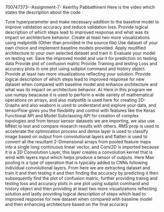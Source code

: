 700747373--Assignment-7- Keerthy Pabbathineni
Here is the video which states the description about the code :  

Tune hyperparameter and make necessary addition to the baseline model to improve validation accuracy and reduce validation loss.
Provide logical description of which steps lead to improved response and what was its impact on architecture behavior.
Create at least two more visualizations using matplotlib (Other than provided in the source file)
Use dataset of your own choice and implement baseline models provided.
Apply modified architecture to your own selected dataset and train it.
Evaluate your model on testing set.
Save the improved model and use it for prediction on testing data
Provide plot of confusion matric
Provide Training and testing Loss and accuracy plots in one plot using subplot command and history object.
Provide at least two more visualizations reflecting your solution.
Provide logical description of which steps lead to improved response for new dataset when compared with baseline model and enhance architecture and what was its impact on architecture behavior.
A) Here in this program we use numpy beacause it is used to perform a wide variety of mathematical operations on arrays, and also matpotlib is used here for creating 2D-Graphs and also seaborn is used to understand and explore your data, and tensorFlow gives you the flexibility and control with features like the Keras Functional API and Model Subclassing API for creation of complex topologies and from tensor kensor datasets we are importing, we also use MNist to test and compare research results with others. RMS prop is used to accelerate the optimization process and dense layer is used to classify image based on output from convolutional layers and flatten is used to convert all the resultant 2-Dimensional arrays from pooled feature maps into a single long continuous linear vector, and Conv2D is imported because it is a 2D Convolution Layer, this layer creates a convolution kernel that is wind with layers input which helps produce a tensor of outputs. Here Max pooling is a type of operation that is typically added to CNNs following individual convolutional layers. From here we are extracting dataset and train it and then testing it and then finding the accuracy by predicting it then subsequently find the plot of confusion matric, further providing trainig and testing loss and accuracy plots in one plot using subplot command and history object and then providing at least two more visualizations reflecting solution and lastly providing logical description of steps which lead to improved response for new dataset when compared with baseline model and then enhancing architecture based on the final accuracy
